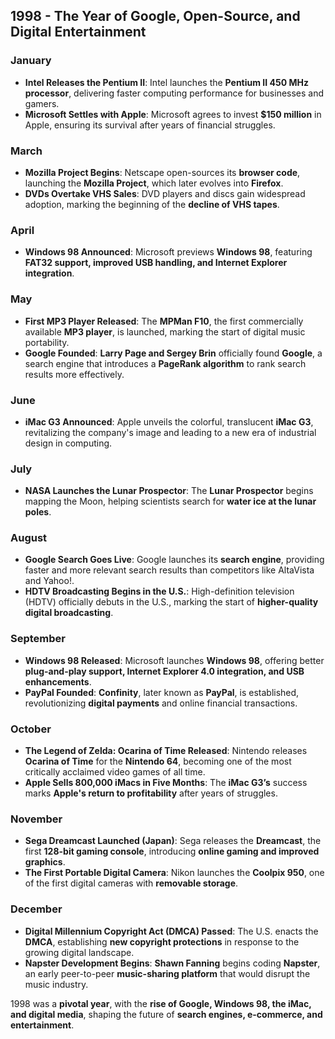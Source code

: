 ## **1998 - The Year of Google, Open-Source, and Digital Entertainment**  

### **January**  
- **Intel Releases the Pentium II**: Intel launches the **Pentium II 450 MHz processor**, delivering faster computing performance for businesses and gamers.  
- **Microsoft Settles with Apple**: Microsoft agrees to invest **$150 million** in Apple, ensuring its survival after years of financial struggles.  

### **March**  
- **Mozilla Project Begins**: Netscape open-sources its **browser code**, launching the **Mozilla Project**, which later evolves into **Firefox**.  
- **DVDs Overtake VHS Sales**: DVD players and discs gain widespread adoption, marking the beginning of the **decline of VHS tapes**.  

### **April**  
- **Windows 98 Announced**: Microsoft previews **Windows 98**, featuring **FAT32 support, improved USB handling, and Internet Explorer integration**.  

### **May**  
- **First MP3 Player Released**: The **MPMan F10**, the first commercially available **MP3 player**, is launched, marking the start of digital music portability.  
- **Google Founded**: **Larry Page and Sergey Brin** officially found **Google**, a search engine that introduces a **PageRank algorithm** to rank search results more effectively.  

### **June**  
- **iMac G3 Announced**: Apple unveils the colorful, translucent **iMac G3**, revitalizing the company's image and leading to a new era of industrial design in computing.  

### **July**  
- **NASA Launches the Lunar Prospector**: The **Lunar Prospector** begins mapping the Moon, helping scientists search for **water ice at the lunar poles**.  

### **August**  
- **Google Search Goes Live**: Google launches its **search engine**, providing faster and more relevant search results than competitors like AltaVista and Yahoo!.  
- **HDTV Broadcasting Begins in the U.S.**: High-definition television (HDTV) officially debuts in the U.S., marking the start of **higher-quality digital broadcasting**.  

### **September**  
- **Windows 98 Released**: Microsoft launches **Windows 98**, offering better **plug-and-play support, Internet Explorer 4.0 integration, and USB enhancements**.  
- **PayPal Founded**: **Confinity**, later known as **PayPal**, is established, revolutionizing **digital payments** and online financial transactions.  

### **October**  
- **The Legend of Zelda: Ocarina of Time Released**: Nintendo releases **Ocarina of Time** for the **Nintendo 64**, becoming one of the most critically acclaimed video games of all time.  
- **Apple Sells 800,000 iMacs in Five Months**: The **iMac G3’s** success marks **Apple's return to profitability** after years of struggles.  

### **November**  
- **Sega Dreamcast Launched (Japan)**: Sega releases the **Dreamcast**, the first **128-bit gaming console**, introducing **online gaming and improved graphics**.  
- **The First Portable Digital Camera**: Nikon launches the **Coolpix 950**, one of the first digital cameras with **removable storage**.  

### **December**  
- **Digital Millennium Copyright Act (DMCA) Passed**: The U.S. enacts the **DMCA**, establishing **new copyright protections** in response to the growing digital landscape.  
- **Napster Development Begins**: **Shawn Fanning** begins coding **Napster**, an early peer-to-peer **music-sharing platform** that would disrupt the music industry.  

1998 was a **pivotal year**, with the **rise of Google, Windows 98, the iMac, and digital media**, shaping the future of **search engines, e-commerce, and entertainment**.

